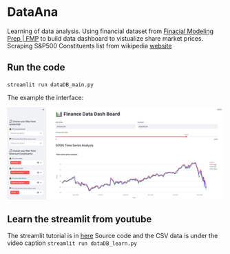 # DataAna
Learning of data analysis. Using financial dataset from [Finacial Modeling Prep | FMP](https://site.financialmodelingprep.com/) to build data dashboard to vistualize share market prices. Scraping S&P500 Constituents list from wikipedia [website](https://en.wikipedia.org/wiki/List_of_S%26P_500_companies)
## Run the code
`streamlit run dataDB_main.py`

The example the interface:
<p style="text-align:center;"><img src="images/data_dashboard.JPG" width="1600" alt="Original"/></p>

## Learn the streamlit from youtube
The streamlit tutorial is in [here](https://www.youtube.com/watch?v=7yAw1nPareM)
Source code and the CSV data is under the video caption
`streamlit run dataDB_learn.py`
